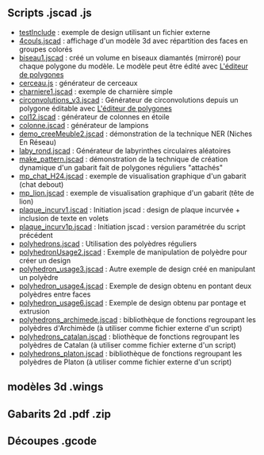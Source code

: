 ## Scripts .jscad .js
* [testInclude](https://github.com/gilboonet/designs/tree/master/testInclude) : exemple de design utilisant un fichier externe
* [4couls.jscad](https://openjscad.org/#https://raw.githubusercontent.com/gilboonet/designs/master/4couls.jscad) : affichage d'un modèle 3d avec répartition des faces en groupes colorés
* [biseau1.jscad](https://openjscad.org/#https://raw.githubusercontent.com/gilboonet/designs/master/biseau1.jscad) : créé un volume en biseaux diamantés (mirroré) pour chaque polygone du modèle. Le modèle peut être édité avec [L'éditeur de polygones](http://gilboo.carton.free.fr/OPSPED/)
* [cerceau.js](https://openjscad.org/#https://raw.githubusercontent.com/gilboonet/designs/master/cerceau.js) : générateur de cerceaux
* [charniere1.jscad](https://openjscad.org/#https://raw.githubusercontent.com/gilboonet/designs/master/charniere1.jscad) : exemple de charnière simple
* [circonvolutions_v3.jscad](https://openjscad.org/#https://raw.githubusercontent.com/gilboonet/designs/master/circonvolutions_v3.jscad) : Générateur de circonvolutions depuis un polygone éditable avec [L'éditeur de polygones](http://gilboo.carton.free.fr/OPSPED/)
* [col12.jscad](https://openjscad.org/#https://raw.githubusercontent.com/gilboonet/designs/master/col12.jscad) : générateur de colonnes en étoile
* [colonne.jscad](https://openjscad.org/#https://raw.githubusercontent.com/gilboonet/designs/master/colonne.jscad) : générateur de lampions
* [demo_creeMeuble2.jscad](https://openjscad.org/#https://raw.githubusercontent.com/gilboonet/designs/master/demo_creeMeuble2.jscad) : démonstration de la technique NER (Niches En Réseau)
* [laby_rond.jscad](https://openjscad.org/#https://raw.githubusercontent.com/gilboonet/designs/master/laby_rond.jscad) : Générateur de labyrinthes circulaires aléatoires
* [make_pattern.jscad](https://openjscad.org/#https://raw.githubusercontent.com/gilboonet/designs/master/make_pattern.jscad) : démonstration de la technique de création dynamique d'un gabarit fait de polygones réguliers "attachés"
* [mp_chat_H24.jscad](https://openjscad.org/#https://raw.githubusercontent.com/gilboonet/designs/master/mp_chat_H24.jscad) : exemple de visualisation graphique d'un gabarit (chat debout)
* [mp_lion.jscad](https://openjscad.org/#https://raw.githubusercontent.com/gilboonet/designs/master/mp_lion.jscad) : exemple de visualisation graphique d'un gabarit (tête de lion)
* [plaque_incurv1.jscad](https://openjscad.org/#https://raw.githubusercontent.com/gilboonet/designs/master/plaque_incurv1.jscad) : Initiation jscad : design de plaque incurvée + inclusion de texte en volets
* [plaque_incurv1p.jscad](https://openjscad.org/#https://raw.githubusercontent.com/gilboonet/designs/master/plaque_incurv1p.jscad) : Initiation jscad : version paramétrée du script précédent
* [polyhedrons.jscad](https://openjscad.org/#https://raw.githubusercontent.com/gilboonet/designs/master/polyhedrons.jscad) : Utilisation des polyèdres réguliers
* [polyhedronUsage2.jscad](https://openjscad.org/#https://raw.githubusercontent.com/gilboonet/designs/master/polyhedronUsage2.jscad) : Exemple de manipulation de polyèdre pour créer un design
* [polyhedron_usage3.jscad](https://openjscad.org/#https://raw.githubusercontent.com/gilboonet/designs/master/polyhedron_usage3.jscad) : Autre exemple de design créé en manipulant un polyèdre
* [polyhedron_usage4.jscad](https://openjscad.org/#https://raw.githubusercontent.com/gilboonet/designs/master/polyhedron_usage4.jscad) : Exemple de design obtenu en pontant deux polyèdres entre faces
* [polyhedron_usage6.jscad](https://openjscad.org/#https://raw.githubusercontent.com/gilboonet/designs/master/polyhedron_usage6.jscad) : Exemple de design obtenu par pontage et extrusion
* [polyhedrons_archimede.jscad](https://github.com/gilboonet/designs/blob/master/polyhedrons_archimede.jscad) : bibliothèque de fonctions regroupant les polyèdres d'Archimède (à utiliser comme fichier externe d'un script)
* [polyhedrons_catalan.jscad](https://github.com/gilboonet/designs/blob/master/polyhedrons_catalan.jscad) : bliothèque de fonctions regroupant les polyèdres de Catalan (à utiliser comme fichier externe d'un script)
* [polyhedrons_platon.jscad](https://github.com/gilboonet/designs/blob/master/polyhedrons_platon.jscad) : bibliothèque de fonctions regroupant les polyèdres de Platon (à utiliser comme fichier externe d'un script)

## modèles 3d .wings

## Gabarits 2d .pdf .zip

## Découpes .gcode
